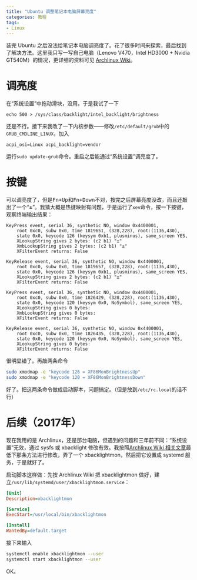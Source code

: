 ```yaml
---
title: "Ubuntu 调整笔记本电脑屏幕亮度"
categories: 教程
tags:
- Linux
---
```

装完 Ubuntu 之后没法给笔记本电脑调亮度了。花了很多时间来探索，最后找到了解决方法。这里我只写一写自己电脑（Lenovo V470，Intel HD3000 + Nvidia GT540M）的情况，更详细的资料可见 [Archlinux Wiki](https://wiki.archlinux.org/index.php/Backlight)。

# 调亮度

在“系统设置”中拖动滑块，没用。于是我试了一下

    echo 500 > /sys/class/backlight/intel_backlight/brightness

还是不行。接下来我改了一下内核参数——修改`/etc/default/grub`中的`GRUB_CMDLINE_LINUX`，加入

    acpi_osi=Linux acpi_backlight=vendor

运行`sudo update-grub`命令。重启之后能通过“系统设置”调亮度了。

# 按键

可以调亮度了，但是<kbd>Fn+Up</kbd>和<kbd>Fn+Down</kbd>不对，按完之后屏幕亮度没改，而且还敲出了一个“±”。我猜大概是热键映射有问题，于是运行了`xev`命令，按一下按键，观察终端输出结果：

```text
KeyPress event, serial 36, synthetic NO, window 0x4400001,
    root 0xc0, subw 0x0, time 1819651, (328,228), root:(1136,430),
    state 0x0, keycode 126 (keysym 0xb1, plusminus), same_screen YES,
    XLookupString gives 2 bytes: (c2 b1) "±"
    XmbLookupString gives 2 bytes: (c2 b1) "±"
    XFilterEvent returns: False

KeyRelease event, serial 36, synthetic NO, window 0x4400001,
    root 0xc0, subw 0x0, time 1819657, (328,228), root:(1136,430),
    state 0x0, keycode 126 (keysym 0xb1, plusminus), same_screen YES,
    XLookupString gives 2 bytes: (c2 b1) "±"
    XFilterEvent returns: False

KeyPress event, serial 36, synthetic NO, window 0x4400001,
    root 0xc0, subw 0x0, time 1826429, (328,228), root:(1136,430),
    state 0x0, keycode 120 (keysym 0x0, NoSymbol), same_screen YES,
    XLookupString gives 0 bytes:
    XmbLookupString gives 0 bytes:
    XFilterEvent returns: False

KeyRelease event, serial 36, synthetic NO, window 0x4400001,
    root 0xc0, subw 0x0, time 1826435, (328,228), root:(1136,430),
    state 0x0, keycode 120 (keysym 0x0, NoSymbol), same_screen YES,
    XLookupString gives 0 bytes:
    XFilterEvent returns: False
```

很明显错了。再敲两条命令

```bash
sudo xmodmap -e "keycode 126 = XF86MonBrightnessUp"
sudo xmodmap -e "keycode 120 = XF86MonBrightnessDown"
```

好了。把这两条命令做成启动脚本，问题搞定。（但是放到`/etc/rc.local`的话不行）

# 后续（2017年）

现在我用的是 Archlinux，还是那台电脑，但遇到的问题和三年前不同：“系统设置”无效，通过 sysfs 或 xbacklight 修改有效。我按照[Archlinux Wiki 相关文章](https://wiki.archlinux.org/index.php/Backlight#sysfs_modified_but_no_brightness_change)最低下那条方法进行修改，弄了一个 xbacklightmon，然后把它设置成 systemd 服务，于是就好了。

启动脚本这样做：先按 Archlinux Wiki 把 xbacklightmon 做好，建立`/usr/lib/systemd/user/xbacklightmon.service`：

```ini
[Unit]
Description=xbacklightmon

[Service]
ExecStart=/usr/local/bin/xbacklightmon

[Install]
WantedBy=default.target
```

接下来输入

```bash
systemctl enable xbacklightmon --user
systemctl start xbacklightmon --user
```

OK。
